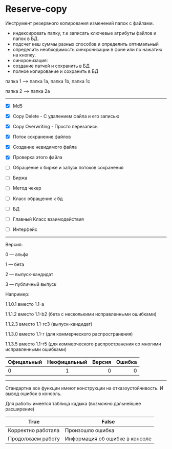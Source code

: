 # Reserve-copy

Инструмент резервного копирования изменений папок с файлами.
- индексировать папку, т.е записать ключевые атрибуты файлов и папок в БД.
- подсчет кеш суммы разных способов и определить оптимальный
- определить необходимость синхронизации в фоне или по нажатию на кнопку. 
- синхронизация:
- создание патчей и сохранить в БД
- полное копирование и сохранить в БД


папка 1  —> папка 1a, папка 1b, папка 1c

папка 2 —> папка 2a

---

- [X] Md5
- [X] Copy Delete - С удалением файла и его записью
- [X] Copy Overwriting - Просто перезапись
- [X] Поток сохранение файлов
- [X] Создание невидимого файла
- [X] Проверка этого файла
- [ ] Обращение к бирже и запуск потоков сохранения
- [ ] Биржа
- [ ] Метод чекер
- [ ] Класс обращение к бд
- [ ] БД
- [ ] Главный Класс взаимодействия

- [ ] Интерфейс


---

Версия:

0 — альфа

1 — бета

2 — выпуск-кандидат

3 — публичный выпуск


Например:

1.1.0.1 вместо 1.1-a

1.1.1.2 вместо 1.1-b2 (бета с несколькими исправленными ошибками)

1.1.2.3 вместо 1.1-rc3 (выпуск-кандидат)

1.1.3.0 вместо 1.1-r (для коммерческого распространения)

1.1.3.5 вместо 1.1-r5 (для коммерческого распространения со многими исправленными ошибками)

| Офицальный | Неофицальный | Версия | Ошибка |
|:-----------|:------------:| ------:| ------:|
| 0          | 1            | 0      | 0      |

---
Стандартна все функции имеют конструкции на отказоустойчивость.
И вывод ошибок в консоль.

Для работы имеется таблица кадыка (возможно дальнейшее расширение)

True  | False
------------- | -------------
Корректно работала  | Произошло ошибка
Продолжаем работу  | Информация об ошибке в консоле
